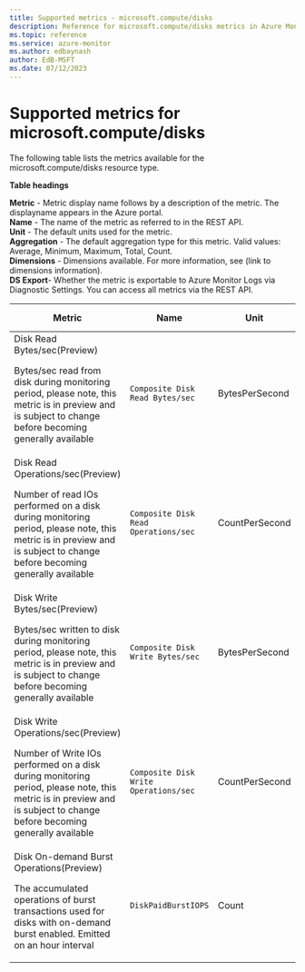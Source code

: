 ```yaml
---
title: Supported metrics - microsoft.compute/disks
description: Reference for microsoft.compute/disks metrics in Azure Monitor.
ms.topic: reference
ms.service: azure-monitor
ms.author: edbaynash
author: EdB-MSFT
ms.date: 07/12/2023
---
```

# Supported metrics for microsoft.compute/disks  
<!-- Data source : naam-->


The following table lists the metrics available for the microsoft.compute/disks resource type.

  

**Table headings**
  
**Metric** - Metric display name follows by a description of the metric. The displayname appears in the Azure portal.  
**Name** - The name of the metric as referred to in the REST API.  
**Unit** - The default units used for the metric.  
**Aggregation** - The default aggregation type for this metric. Valid values: Average, Minimum, Maximum, Total, Count.  
**Dimensions** - Dimensions available. For more information, see (link to dimensions information).  
**DS Export**- Whether the metric is exportable to Azure Monitor Logs via Diagnostic Settings.  You can access all metrics via the REST API.  
  
  
|Metric|Name|Unit|Aggregation|Dimensions|DS Export|
|---|---|---|---|---|---|
|Disk Read Bytes/sec(Preview)<p><p>Bytes/sec read from disk during monitoring period, please note, this metric is in preview and is subject to change before becoming generally available |`Composite Disk Read Bytes/sec` |BytesPerSecond |Average |No Dimensions |No|
|Disk Read Operations/sec(Preview)<p><p>Number of read IOs performed on a disk during monitoring period, please note, this metric is in preview and is subject to change before becoming generally available |`Composite Disk Read Operations/sec` |CountPerSecond |Average |No Dimensions |No|
|Disk Write Bytes/sec(Preview)<p><p>Bytes/sec written to disk during monitoring period, please note, this metric is in preview and is subject to change before becoming generally available |`Composite Disk Write Bytes/sec` |BytesPerSecond |Average |No Dimensions |No|
|Disk Write Operations/sec(Preview)<p><p>Number of Write IOs performed on a disk during monitoring period, please note, this metric is in preview and is subject to change before becoming generally available |`Composite Disk Write Operations/sec` |CountPerSecond |Average |No Dimensions |No|
|Disk On-demand Burst Operations(Preview)<p><p>The accumulated operations of burst transactions used for disks with on-demand burst enabled. Emitted on an hour interval |`DiskPaidBurstIOPS` |Count |Average |No Dimensions |No|


<!--Gen Date:  Wed Jul 12 2023 17:59:09 GMT+0300 (Israel Daylight Time)-->